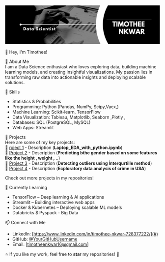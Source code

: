 ![TIMOTHEE NKWAR ](https://github.com/TimotheeNkwar/TIMOTHEE-NKWAR/blob/main/Data%20Scientist.png)

 👋 Hey, I'm Timothee!  

 🚀 About Me  
I am a Data Science enthusiast who loves exploring data, building machine learning models, and creating insightful visualizations. My passion lies in transforming raw data into actionable insights and deploying scalable solutions.  

🔧 Skills  
- Statistics & Probabilities
- Programming: Python (Pandas, NumPy, Scipy,Vaex,)  
- Machine Learning: Scikit-learn, TensorFlow 
- Data Visualization: Tableau, Matplotlib, Seaborn ,Plotly ,
- Databases: SQL (PostgreSQL, MySQL)   
- Web Apps: Streamlit


 📌 Projects  
Here are some of my key projects:  
🔹 [roject 1](#) - Description  (**Laptop_EDA_with_python.ipynb**)  
🔹 [Project 2](#) - Description (**Predicting bthe gender based on some features like the height , weight , ..**)  
🔹 [Project 3](#) - Description (**Detecting outliers using İnterqurtille method**)  
🔹 [Project 4](#) - Description (**Ecploratory data analysis of crime in USA**) 

Check out more projects in my repositories!  

🌱 Currently Learning  
- TensorFlow – Deep learning & AI applications  
- Streamlit – Building interactive web apps  
- Docker & Kubernetes – Deploying scalable ML models
- Databricks $ Pyspack - Big Data

📫 Connect with Me  
- LinkedIn: [https://www.linkedin.com/in/timothee-nkwar-728377222/](#)  
- GitHub: [@YourGitHubUsername](https://github.com/TimotheeNkwar/DataScience/)  
- Email: [timotheenkwar16@gmail.com]

⭐️ If you like my work, feel free to **star** my repositories! 🚀  

